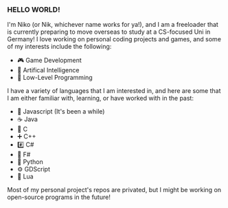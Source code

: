 ### HELLO WORLD!

I'm Niko (or Nik, whichever name works for ya!), and I am a freeloader that is currently preparing to move overseas to study at a CS-focused Uni in Germany!
I love working on personal coding projects and games, and some of my interests include the following:
- 🎮 Game Development
- 🤖 Artifical Intelligence
- 💾 Low-Level Programming

I have a variety of languages that I am interested in, and here are some that I am either familiar with, learning, or have worked with in the past:
- 📒 Javascript (It's been a while)
- ☕ Java
- 💙 C
- ➕ C++
- #️⃣ C#
- 🔷 F#
- 🐍 Python
- ⚙️ GDScript
- 🔵 Lua

Most of my personal project's repos are privated, but I might be working on open-source programs in the future!
